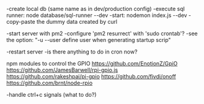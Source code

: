 -create local db (same name as in dev/production config)
-execute sql runner: node database/sql-runner --dev
-start: nodemon index.js --dev
-copy-paste the dummy data created by curl

-start server with pm2 
    -configure 'pm2 resurrect' with 'sudo crontab'?
    -see the option: "-u --user <username>                 define user when generating startup scrip"

-restart server
-is there anything to do in cron now?

npm modules to control the GPIO
https://github.com/EnotionZ/GpiO
https://github.com/JamesBarwell/rpi-gpio.js
https://github.com/rakeshpai/pi-gpio
https://github.com/fivdi/onoff
https://github.com/brnt/node-rpio


-handle ctrl+c signals (what to do?)
